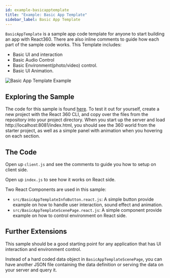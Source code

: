 ```yaml
---
id: example-basicapptemplate
title: "Example: Basic App Template"
sidebar_label: Basic App Template
---
```


`BasicAppTemplate` is a sample app code template for anyone to start building an app with React360.
There are also inline comments to guide how each part of the sample code works.
This Template includes:
- Basic UI and interaction
- Basic Audio Control
- Basic Environment(photo/video) control.
- Basic UI Animation.

![Basic App Template Example](/react-360/img/example-basicapptemplate.jpg)

## Exploring the Sample

The code for this sample is found [here](https://github.com/facebook/react-360/tree/master/Samples/BasicAppTemplate). To test it out for yourself, create a new project with the React 360 CLI, and copy over the files from the repository into your project directory. When you start up the server and load http://localhost:8081/index.html, you should see the 360 world from the starter project, as well as a simple panel with animation when you hovering on each section.

## The Code

Open up `client.js` and see the comments to guide you how to setup on client side.

Open up `index.js` to see how it works on React side.

Two React Components are used in this sample:
 - `src/BasicAppTemplateInfoButton.react.js`: A simple button provide example on how to handle user interaction, sound effect and animation.
 - `src/BasicAppTemplateScenePage.react.js`: A simple component provide example on how to control environment on React side.

## Further Extensions

This sample should be a good starting point for any application that has UI interaction and environment control.

Instead of a hard coded data object in `BasicAppTemplateScenePage`, you can have another JSON file containing the data definition or serving the data on your server and query it.
